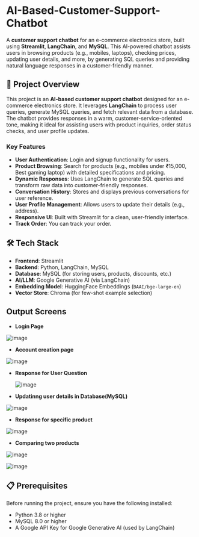 # AI-Based-Customer-Support-Chatbot


A **customer support chatbot** for an e-commerce electronics store, built using **Streamlit**, **LangChain**, and **MySQL**. This AI-powered chatbot assists users in browsing products (e.g., mobiles, laptops), checking prices, updating user details, and more, by generating SQL queries and providing natural language responses in a customer-friendly manner.


## 📖 Project Overview

This project is an **AI-based customer support chatbot** designed for an e-commerce electronics store. It leverages **LangChain** to process user queries, generate MySQL queries, and fetch relevant data from a database. The chatbot provides responses in a warm, customer-service-oriented tone, making it ideal for assisting users with product inquiries, order status checks, and user profile updates.


### Key Features
- **User Authentication**: Login and signup functionality for users.
- **Product Browsing**: Search for products (e.g., mobiles under ₹15,000, Best gaming laptop) with detailed specifications and pricing.
- **Dynamic Responses**: Uses LangChain to generate SQL queries and transform raw data into customer-friendly responses.
- **Conversation History**: Stores and displays previous conversations for user reference.
- **User Profile Management**: Allows users to update their details (e.g., address).
- **Responsive UI**: Built with Streamlit for a clean, user-friendly interface.
- **Track Order**: You can track your order.



## 🛠️ Tech Stack

- **Frontend**: Streamlit
- **Backend**: Python, LangChain, MySQL
- **Database**: MySQL (for storing users, products, discounts, etc.)
- **AI/LLM**: Google Generative AI (via LangChain)
- **Embedding Model**: HuggingFace Embeddings (`BAAI/bge-large-en`)
- **Vector Store**: Chroma (for few-shot example selection)


## Output Screens

- **Login Page**

![image](https://github.com/user-attachments/assets/4740d086-8940-4d98-bde8-b85b2759f374)

- **Account creation page**

![image](https://github.com/user-attachments/assets/dabc5e9f-27a3-48f9-85b5-965f545bc807)

- **Response for User Question**

  ![image](https://github.com/user-attachments/assets/3d7b74d8-c94b-4f8b-a92b-6ff0c628487c)

- **Updatinng user details in Database(MySQL)**

![image](https://github.com/user-attachments/assets/3d4078fc-ba0c-4217-be2a-0a444a9d4e5e)

- **Response for specific product**

![image](https://github.com/user-attachments/assets/85381314-78a7-467b-826a-aa1ab219c0c6)

- **Comparing two products**

![image](https://github.com/user-attachments/assets/f18802cc-1957-48f4-8fa3-c3cdb9069fb2)

![image](https://github.com/user-attachments/assets/68a7fbb3-ad31-450d-8fb2-8588b13b3f01)



## 📋 Prerequisites

Before running the project, ensure you have the following installed:

- Python 3.8 or higher
- MySQL 8.0 or higher
- A Google API Key for Google Generative AI (used by LangChain)


